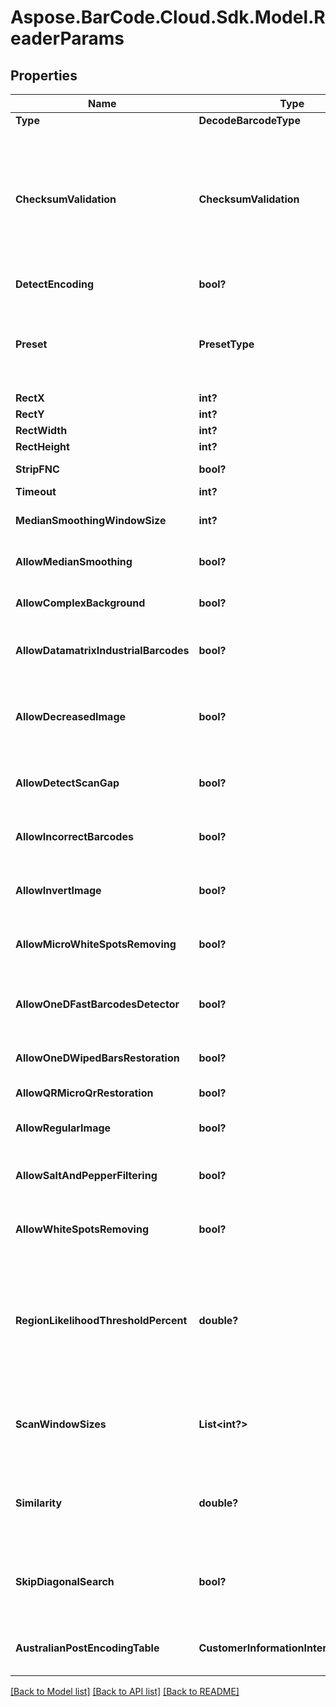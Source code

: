 # Aspose.BarCode.Cloud.Sdk.Model.ReaderParams
## Properties

Name | Type | Description | Notes
------------ | ------------- | ------------- | -------------
**Type** | **DecodeBarcodeType** | The type of barcode to read. | [optional] 
**ChecksumValidation** | **ChecksumValidation** | Enable checksum validation during recognition for 1D barcodes. Default is treated as Yes for symbologies which must contain checksum, as No where checksum only possible. Checksum never used: Codabar Checksum is possible: Code39 Standard/Extended, Standard2of5, Interleaved2of5, Matrix2of5, ItalianPost25, DeutschePostIdentcode, DeutschePostLeitcode, VIN Checksum always used: Rest symbologies | [optional] 
**DetectEncoding** | **bool?** | A flag which force engine to detect codetext encoding for Unicode. | [optional] 
**Preset** | **PresetType** | Preset allows to configure recognition quality and speed manually. You can quickly set up Preset by embedded presets: HighPerformance, NormalQuality, HighQuality, MaxBarCodes or you can manually configure separate options. Default value of Preset is NormalQuality. | [optional] 
**RectX** | **int?** | Set X for area for recognition. | [optional] 
**RectY** | **int?** | Set Y for area for recognition. | [optional] 
**RectWidth** | **int?** | Set Width of area for recognition. | [optional] 
**RectHeight** | **int?** | Set Height of area for recognition. | [optional] 
**StripFNC** | **bool?** | Value indicating whether FNC symbol strip must be done. | [optional] 
**Timeout** | **int?** | Timeout of recognition process. | [optional] 
**MedianSmoothingWindowSize** | **int?** | Window size for median smoothing. Typical values are 3 or 4. Default value is 3. AllowMedianSmoothing must be set. | [optional] 
**AllowMedianSmoothing** | **bool?** | Allows engine to enable median smoothing as additional scan. Mode helps to recognize noised barcodes. | [optional] 
**AllowComplexBackground** | **bool?** | Allows engine to recognize color barcodes on color background as additional scan. Extremely slow mode. | [optional] 
**AllowDatamatrixIndustrialBarcodes** | **bool?** | Allows engine for Datamatrix to recognize dashed industrial Datamatrix barcodes. Slow mode which helps only for dashed barcodes which consist from spots. | [optional] 
**AllowDecreasedImage** | **bool?** | Allows engine to recognize decreased image as additional scan. Size for decreasing is selected by internal engine algorithms. Mode helps to recognize barcodes which are noised and blurred but captured with high resolution. | [optional] 
**AllowDetectScanGap** | **bool?** | Allows engine to use gap between scans to increase recognition speed. Mode can make recognition problems with low height barcodes. | [optional] 
**AllowIncorrectBarcodes** | **bool?** | Allows engine to recognize barcodes which has incorrect checksum or incorrect values. Mode can be used to recognize damaged barcodes with incorrect text. | [optional] 
**AllowInvertImage** | **bool?** | Allows engine to recognize inverse color image as additional scan. Mode can be used when barcode is white on black background. | [optional] 
**AllowMicroWhiteSpotsRemoving** | **bool?** | Allows engine for Postal barcodes to recognize slightly noised images. Mode helps to recognize slightly damaged Postal barcodes. | [optional] 
**AllowOneDFastBarcodesDetector** | **bool?** | Allows engine for 1D barcodes to quickly recognize high quality barcodes which fill almost whole image. Mode helps to quickly recognize generated barcodes from Internet. | [optional] 
**AllowOneDWipedBarsRestoration** | **bool?** | Allows engine for 1D barcodes to recognize barcodes with single wiped/glued bars in pattern. | [optional] 
**AllowQRMicroQrRestoration** | **bool?** | Allows engine for QR/MicroQR to recognize damaged MicroQR barcodes. | [optional] 
**AllowRegularImage** | **bool?** | Allows engine to recognize regular image without any restorations as main scan. Mode to recognize image as is. | [optional] 
**AllowSaltAndPepperFiltering** | **bool?** | Allows engine to recognize barcodes with salt and pepper noise type. Mode can remove small noise with white and black dots. | [optional] 
**AllowWhiteSpotsRemoving** | **bool?** | Allows engine to recognize image without small white spots as additional scan. Mode helps to recognize noised image as well as median smoothing filtering. | [optional] 
**RegionLikelihoodThresholdPercent** | **double?** | Sets threshold for detected regions that may contain barcodes. Value 0.7 means that bottom 70% of possible regions are filtered out and not processed further. Region likelihood threshold must be between [0.05, 0.9] Use high values for clear images with few barcodes. Use low values for images with many barcodes or for noisy images. Low value may lead to a bigger recognition time. | [optional] 
**ScanWindowSizes** | **List&lt;int?&gt;** | Scan window sizes in pixels. Allowed sizes are 10, 15, 20, 25, 30. Scanning with small window size takes more time and provides more accuracy but may fail in detecting very big barcodes. Combining of several window sizes can improve detection quality. | [optional] 
**Similarity** | **double?** | Similarity coefficient depends on how homogeneous barcodes are. Use high value for for clear barcodes. Use low values to detect barcodes that ara partly damaged or not lighten evenly. Similarity coefficient must be between [0.5, 0.9] | [optional] 
**SkipDiagonalSearch** | **bool?** | Allows detector to skip search for diagonal barcodes. Setting it to false will increase detection time but allow to find diagonal barcodes that can be missed otherwise. Enabling of diagonal search leads to a bigger detection time. | [optional] 
**AustralianPostEncodingTable** | **CustomerInformationInterpretingType** | Interpreting Type for the Customer Information of AustralianPost BarCode.Default is CustomerInformationInterpretingType.Other. | [optional] 

[[Back to Model list]](../README.md#documentation-for-models) [[Back to API list]](../README.md#documentation-for-api-endpoints) [[Back to README]](../README.md)

